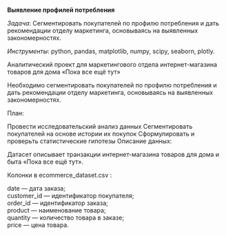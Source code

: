 **Выявление профилей потребления**

*Задача*: Сегментировать покупателей по профилю потребления и дать рекомендации отделу маркетинга, основываясь на выявленных закономерностях.

*Инструменты*: python, pandas, matplotlib, numpy, scipy, seaborn, plotly.

Аналитический проект для маркетингового отдела интернет-магазина товаров для дома «Пока все ещё тут»

Необходимо сегментировать покупателей по профилю потребления и дать рекомендации отделу маркетинга, основываясь на выявленных закономерностях.

План:

Провести исследовательский анализ данных
Сегментировать покупателей на основе истории их покупок
Сформулировать и проверьть статистические гипотезы
Описание данных:

Датасет описывает транзакции интернет-магазина товаров для дома и быта «Пока все ещё тут».

Колонки в ecommerce_dataset.csv :

date — дата заказа;\
customer_id — идентификатор покупателя;\
order_id — идентификатор заказа;\
product — наименование товара;\
quantity — количество товара в заказе;\
price — цена товара.
